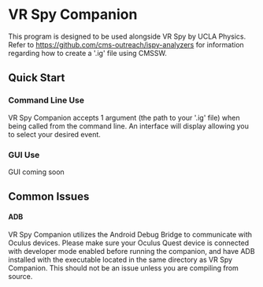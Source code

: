 # VR Spy Companion

This program is designed to be used alongside VR Spy by UCLA Physics. Refer to https://github.com/cms-outreach/ispy-analyzers for information regarding how to create a '.ig' file using CMSSW.

## Quick Start

### Command Line Use

VR Spy Companion accepts 1 argument (the path to your '.ig' file) when being called from the command line. An interface will display allowing you to select your desired event.

### GUI Use

GUI coming soon

## Common Issues

#### ADB  

VR Spy Companion utilizes the Android Debug Bridge to communicate with Oculus devices. Please make sure your Oculus Quest device is connected with developer mode enabled before running the companion, and have ADB installed with the executable located in the same directory as VR Spy Companion. This should not be an issue unless you are compiling from source.
